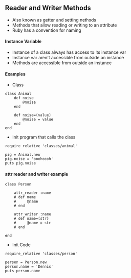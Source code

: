## Reader and Writer Methods

* Also known as getter and setting nethods
* Methods that allow reading or writing to an attribute
* Ruby has a convention for naming 

#### Instance Variable 

* Instance of a class always has access to its instance var
* Instance var aren't accessible from outside an instance
* Methods are accessible from outside an instance

#### Examples 

* Class  

```
class Animal 
    def noise
        @noise 
    end 

    def noise=(value)
        @noise = value
    end
end
```

* Init program that calls the class 

```
require_relative 'classes/animal'

pig = Animal.new
pig.noise = 'ooohoooh'
puts pig.noise
```

#### attr reader and writer example 

```
class Person 

    attr_reader :name
    # def name
    #     @name
    # end

    attr_writer :name
    # def name=(str)
    #     @name = str
    # end
    
end
```

* Init Code 

```
require_relative 'classes/person'

person = Person.new
person.name = 'Dennis'
puts person.name
```
